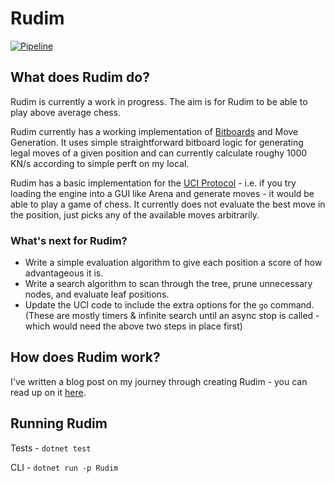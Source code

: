 # Rudim
[![Pipeline](https://github.com/znxftw/rudim/actions/workflows/pipeline.yml/badge.svg)](https://github.com/znxftw/rudim/actions/workflows/pipeline.yml)

## What does Rudim do?

Rudim is currently a work in progress. The aim is for Rudim to be able to play above average chess.

Rudim currently has a working implementation of [Bitboards](https://en.wikipedia.org/wiki/Bitboard) and Move Generation. It uses simple straightforward bitboard logic for generating legal moves of a given position and can currently calculate roughy 1000 KN/s according to simple perft on my local.

Rudim has a basic implementation for the [UCI Protocol](https://www.shredderchess.com/chess-features/uci-universal-chess-interface.html) - i.e. if you try loading the engine into a GUI like Arena and generate moves - it would be able to play a game of chess. It currently does not evaluate the best move in the position, just picks any of the available moves arbitrarily.

### What's next for Rudim?

- Write a simple evaluation algorithm to give each position a score of how advantageous it is.
- Write a search algorithm to scan through the tree, prune unnecessary nodes, and evaluate leaf positions.
- Update the UCI code to include the extra options for the `go` command. (These are mostly timers & infinite search until an async stop is called - which would need the above two steps in place first)

## How does Rudim work?

I've written a blog post on my journey through creating Rudim - you can read up on it [here](https://vishnubhagyanath.dev/blog/2022-01-28-rudim-1/).

## Running Rudim

Tests - `dotnet test`

CLI - `dotnet run -p Rudim`
